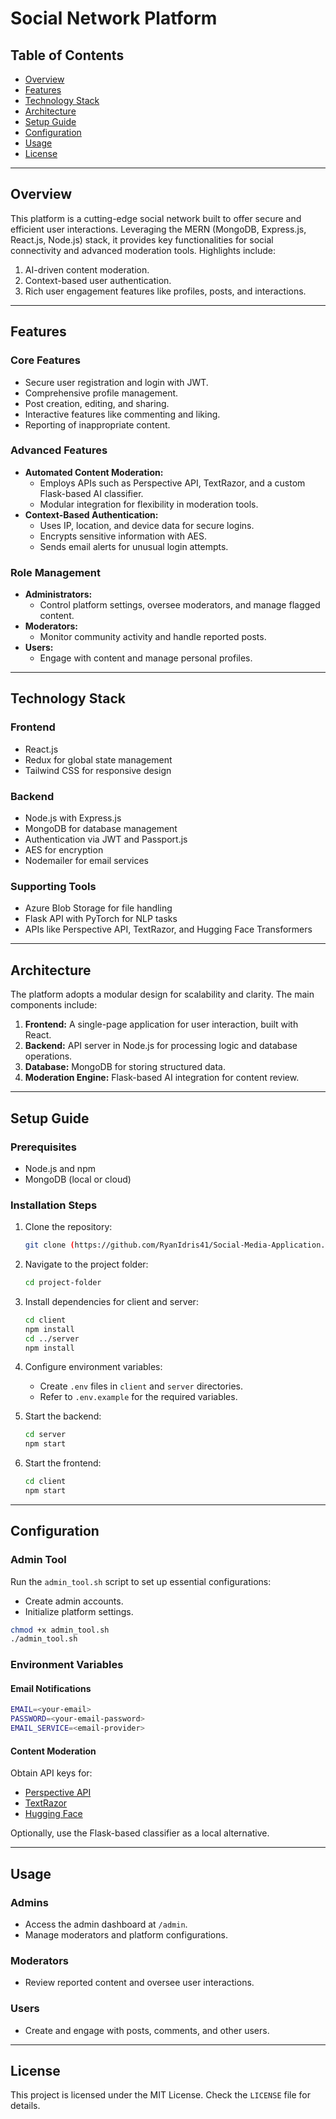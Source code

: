 # Social Network Platform

## Table of Contents

- [Overview](#overview)
- [Features](#features)
- [Technology Stack](#technology-stack)
- [Architecture](#architecture)
- [Setup Guide](#setup-guide)
- [Configuration](#configuration)
- [Usage](#usage)
- [License](#license)

---

## Overview

This platform is a cutting-edge social network built to offer secure and efficient user interactions. Leveraging the MERN (MongoDB, Express.js, React.js, Node.js) stack, it provides key functionalities for social connectivity and advanced moderation tools. Highlights include:

1. AI-driven content moderation.
2. Context-based user authentication.
3. Rich user engagement features like profiles, posts, and interactions.

---

## Features

### Core Features
- Secure user registration and login with JWT.
- Comprehensive profile management.
- Post creation, editing, and sharing.
- Interactive features like commenting and liking.
- Reporting of inappropriate content.

### Advanced Features
- **Automated Content Moderation:**
  - Employs APIs such as Perspective API, TextRazor, and a custom Flask-based AI classifier.
  - Modular integration for flexibility in moderation tools.
- **Context-Based Authentication:**
  - Uses IP, location, and device data for secure logins.
  - Encrypts sensitive information with AES.
  - Sends email alerts for unusual login attempts.

### Role Management
- **Administrators:**
  - Control platform settings, oversee moderators, and manage flagged content.
- **Moderators:**
  - Monitor community activity and handle reported posts.
- **Users:**
  - Engage with content and manage personal profiles.

---

## Technology Stack

### Frontend
- React.js
- Redux for global state management
- Tailwind CSS for responsive design

### Backend
- Node.js with Express.js
- MongoDB for database management
- Authentication via JWT and Passport.js
- AES for encryption
- Nodemailer for email services

### Supporting Tools
- Azure Blob Storage for file handling
- Flask API with PyTorch for NLP tasks
- APIs like Perspective API, TextRazor, and Hugging Face Transformers

---

## Architecture

The platform adopts a modular design for scalability and clarity. The main components include:

1. **Frontend:** A single-page application for user interaction, built with React.
2. **Backend:** API server in Node.js for processing logic and database operations.
3. **Database:** MongoDB for storing structured data.
4. **Moderation Engine:** Flask-based AI integration for content review.

---

## Setup Guide

### Prerequisites
- Node.js and npm
- MongoDB (local or cloud)

### Installation Steps

1. Clone the repository:

   ```bash
   git clone (https://github.com/RyanIdris41/Social-Media-Application.git)
   ```

2. Navigate to the project folder:

   ```bash
   cd project-folder
   ```

3. Install dependencies for client and server:

   ```bash
   cd client
   npm install
   cd ../server
   npm install
   ```

4. Configure environment variables:

   - Create `.env` files in `client` and `server` directories.
   - Refer to `.env.example` for the required variables.

5. Start the backend:

   ```bash
   cd server
   npm start
   ```

6. Start the frontend:

   ```bash
   cd client
   npm start
   ```

---

## Configuration

### Admin Tool
Run the `admin_tool.sh` script to set up essential configurations:

- Create admin accounts.
- Initialize platform settings.

```bash
chmod +x admin_tool.sh
./admin_tool.sh
```

### Environment Variables

#### Email Notifications
```bash
EMAIL=<your-email>
PASSWORD=<your-email-password>
EMAIL_SERVICE=<email-provider>
```

#### Content Moderation
Obtain API keys for:

- [Perspective API](https://developers.perspectiveapi.com/s/docs-get-started)
- [TextRazor](https://www.textrazor.com/)
- [Hugging Face](https://huggingface.co/)

Optionally, use the Flask-based classifier as a local alternative.

---

## Usage

### Admins
- Access the admin dashboard at `/admin`.
- Manage moderators and platform configurations.

### Moderators
- Review reported content and oversee user interactions.

### Users
- Create and engage with posts, comments, and other users.

---

## License

This project is licensed under the MIT License. Check the `LICENSE` file for details.
